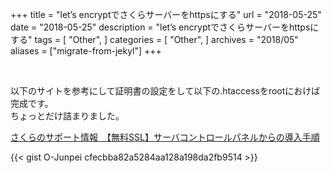 +++
title = "let’s encryptでさくらサーバーをhttpsにする"
url = "2018-05-25"
date = "2018-05-25"
description = "let’s encryptでさくらサーバーをhttpsにする"
tags = [
    "Other",
]
categories = [
    "Other",
]
archives = "2018/05"
aliases = ["migrate-from-jekyl"]
+++

<br>

以下のサイトを参考にして証明書の設定をして以下の.htaccessをrootにおけば完成です。  
ちょっとだけ詰まりました。  

[さくらのサポート情報　【無料SSL】サーバコントロールパネルからの導入手順](https://help.sakura.ad.jp/115000136822/)


{{< gist O-Junpei cfecbba82a5284aa128a198da2fb9514 >}}
